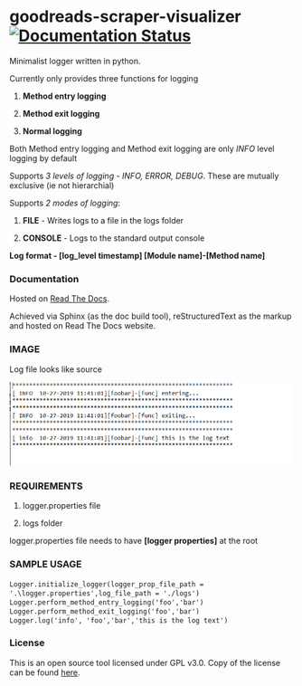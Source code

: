 # goodreads-scraper-visualizer    [![Documentation Status](https://readthedocs.org/projects/yalogger/badge/?version=latest)](https://yalogger.readthedocs.io/en/latest/?badge=latest)

Minimalist logger written in python.

Currently only provides three functions for logging

1. **Method entry logging**

2. **Method exit logging**

3. **Normal logging**

Both Method entry logging and Method exit logging are only *INFO* level logging by default

Supports *3 levels of logging* - *INFO, ERROR, DEBUG*. These are mutually exclusive (ie not hierarchial)

Supports *2 modes of logging*:

1. **FILE** - Writes logs to a file in the logs folder 

2. **CONSOLE** - Logs to the standard output console


**Log format - [log_level timestamp] [Module name]-[Method name] <log text>**

### Documentation

Hosted on [Read The Docs](https://yalogger.readthedocs.io/en/latest/).

Achieved via Sphinx (as the doc build tool), reStructuredText as the markup and hosted on Read The Docs website.


### IMAGE
Log file looks like source

![alt text](https://github.com/DivyenduDutta/YALogger/blob/master/images/log%20output%20file.PNG)

	
### REQUIREMENTS
	
1. logger.properties file

2. logs folder


logger.properties file needs to have **[logger properties]** at the root
	
### SAMPLE USAGE
	
```from YALogger.custom_logger import Logger 
Logger.initialize_logger(logger_prop_file_path = '.\logger.properties',log_file_path = './logs') 
Logger.perform_method_entry_logging('foo','bar')
Logger.perform_method_exit_logging('foo','bar') 
Logger.log('info', 'foo','bar','this is the log text')
```


### License

This is an open source tool licensed under GPL v3.0. Copy of the license can be found
[here](https://github.com/DivyenduDutta/goodreads-scraper-visualizer/blob/master/LICENSE.md).
